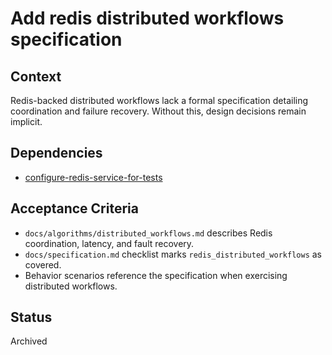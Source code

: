 # Add redis distributed workflows specification

## Context
Redis-backed distributed workflows lack a formal specification detailing coordination and failure recovery. Without this, design decisions remain implicit.

## Dependencies
- [configure-redis-service-for-tests](configure-redis-service-for-tests.md)

## Acceptance Criteria
- `docs/algorithms/distributed_workflows.md` describes Redis coordination, latency, and fault recovery.
- `docs/specification.md` checklist marks `redis_distributed_workflows` as covered.
- Behavior scenarios reference the specification when exercising distributed workflows.

## Status
Archived
